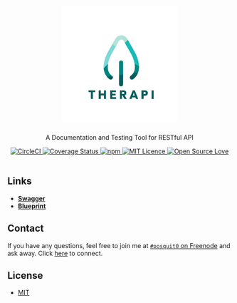<h1 align="center">
  <a href="https://github.com/posquit0/therapi" title="Therapi">
    <img alt="Therapi" src="https://raw.githubusercontent.com/posquit0/therapi/master/logo.png" width="260px" height="260px" />
  </a>
</h1>

<p align="center">
  A Documentation and Testing Tool for RESTful API
</p>

<div align="center">
  <a href="https://circleci.com/gh/posquit0/therapi">
    <img alt="CircleCI" src="https://circleci.com/gh/posquit0/therapi.svg?style=shield" />
  </a>
  <a href="https://coveralls.io/github/posquit0/therapi">
    <img src="https://coveralls.io/repos/github/posquit0/therapi/badge.svg" alt='Coverage Status' />
  </a>
  <a href="https://david-dm.org/posquit0/therapi">
    <img alt="npm" src="https://img.shields.io/david/posquit0/therapi.svg?style=flat-square" />
  </a>
  <a href="https://opensource.org/licenses/mit-license.php">
    <img alt="MIT Licence" src="https://badges.frapsoft.com/os/mit/mit.svg?v=103" />
  </a>
  <a href="https://github.com/ellerbrock/open-source-badge/">
    <img alt="Open Source Love" src="https://badges.frapsoft.com/os/v1/open-source.svg?v=103" />
  </a>
</div>

<br />


## <a name="links">Links

- [**Swagger**](http://swagger.io/)
- [**Blueprint**](https://apiblueprint.org/)

## <a name="contact">Contact

If you have any questions, feel free to join me at [`#posquit0` on Freenode](irc://irc.freenode.net/posquit0) and ask away. Click [here](https://kiwiirc.com/client/irc.freenode.net/posquit0) to connect.


## <a name="license">License

- [MIT](https://github.com/posquit0/therapi/blob/master/LICENSE)
